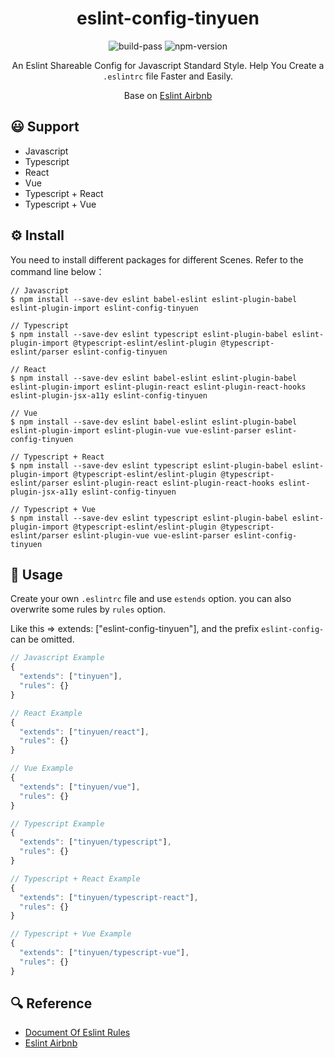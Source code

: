 <h1 align="center">eslint-config-tinyuen</h1>

<div align="center">

![build-pass](https://img.shields.io/badge/build-padding-green)
![npm-version](https://img.shields.io/badge/npm-v6.14.8-orange)

An Eslint Shareable Config for Javascript Standard Style. Help You Create a `.eslintrc` file Faster and Easily. 

Base on [Eslint Airbnb](https://www.npmjs.com/package/eslint-config-airbnb)

</div>


## 😃 Support

- Javascript
- Typescript
- React
- Vue
- Typescript + React
- Typescript + Vue


## ⚙ Install

You need to install different packages for different Scenes. Refer to the command line below：

```shell script
// Javascript
$ npm install --save-dev eslint babel-eslint eslint-plugin-babel eslint-plugin-import eslint-config-tinyuen

// Typescript
$ npm install --save-dev eslint typescript eslint-plugin-babel eslint-plugin-import @typescript-eslint/eslint-plugin @typescript-eslint/parser eslint-config-tinyuen

// React
$ npm install --save-dev eslint babel-eslint eslint-plugin-babel eslint-plugin-import eslint-plugin-react eslint-plugin-react-hooks eslint-plugin-jsx-a11y eslint-config-tinyuen

// Vue
$ npm install --save-dev eslint babel-eslint eslint-plugin-babel eslint-plugin-import eslint-plugin-vue vue-eslint-parser eslint-config-tinyuen
 
// Typescript + React
$ npm install --save-dev eslint typescript eslint-plugin-babel eslint-plugin-import @typescript-eslint/eslint-plugin @typescript-eslint/parser eslint-plugin-react eslint-plugin-react-hooks eslint-plugin-jsx-a11y eslint-config-tinyuen

// Typescript + Vue 
$ npm install --save-dev eslint typescript eslint-plugin-babel eslint-plugin-import @typescript-eslint/eslint-plugin @typescript-eslint/parser eslint-plugin-vue vue-eslint-parser eslint-config-tinyuen
```

## 🚀 Usage

Create your own `.eslintrc` file and use `estends` option. you can also overwrite some rules by `rules` option.

Like this => extends: ["eslint-config-tinyuen"],  and the prefix `eslint-config-` can be omitted.

```javascript
// Javascript Example 
{
  "extends": ["tinyuen"],
  "rules": {}
}

// React Example 
{
  "extends": ["tinyuen/react"],
  "rules": {}
}

// Vue Example 
{
  "extends": ["tinyuen/vue"],
  "rules": {}
}

// Typescript Example 
{
  "extends": ["tinyuen/typescript"],
  "rules": {}
}

// Typescript + React Example 
{
  "extends": ["tinyuen/typescript-react"],
  "rules": {}
}

// Typescript + Vue Example 
{
  "extends": ["tinyuen/typescript-vue"],
  "rules": {}
}
```

## 🔍 Reference

- [Document Of Eslint Rules](https://cn.eslint.org/docs/rules/)
- [Eslint Airbnb](https://www.npmjs.com/package/eslint-config-airbnb)

